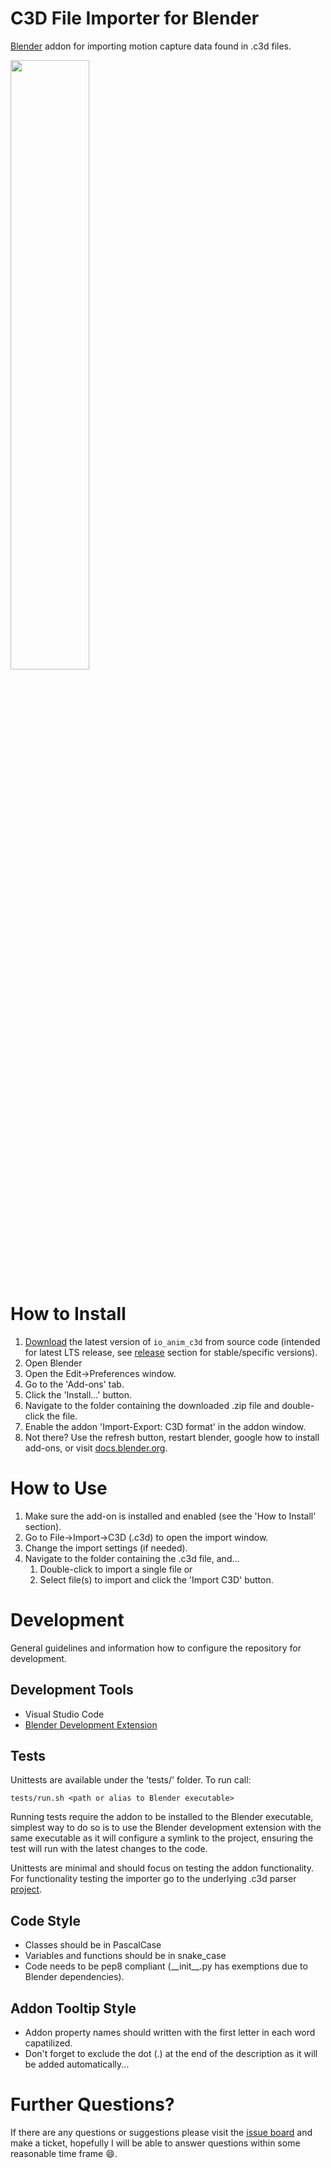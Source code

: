 # C3D File Importer for Blender

[Blender](https://www.blender.org/) addon for importing motion capture data found in .c3d files.

<img src="https://github.com/user-attachments/assets/eab39780-5c87-4145-bb72-d3fcf5454f4c" width=50% height=50%>

# How to Install

1. [Download](https://github.com/MattiasFredriksson/io_anim_c3d/archive/master.zip) the latest version of `io_anim_c3d` from source code (intended for latest LTS release, see [release](https://github.com/MattiasFredriksson/io_anim_c3d/releases) section for stable/specific versions).
2. Open Blender
3. Open the Edit->Preferences window.
4. Go to the 'Add-ons' tab.
5. Click the 'Install...' button.
6. Navigate to the folder containing the downloaded .zip file and double-click the file.
7. Enable the addon 'Import-Export: C3D format' in the addon window.
8. Not there? Use the refresh button, restart blender, google how to install add-ons, or visit [docs.blender.org](https://docs.blender.org/manual/en/latest/editors/preferences/addons.html).


# How to Use

1. Make sure the add-on is installed and enabled (see the 'How to Install' section).
2. Go to File->Import->C3D (.c3d) to open the import window.
3. Change the import settings (if needed).
4. Navigate to the folder containing the .c3d file, and... 
    1. Double-click to import a single file or
    2. Select file(s) to import and click the 'Import C3D' button.

# Development

General guidelines and information how to configure the repository for development.

Development Tools
-------
- Visual Studio Code
- [Blender Development Extension](https://marketplace.visualstudio.com/items?itemName=JacquesLucke.blender-development)

Tests
-------
Unittests are available under the 'tests/' folder. To run call:

`tests/run.sh <path or alias to Blender executable>`

Running tests require the addon to be installed to the Blender executable, simplest way to do so is to use the Blender development extension with the same executable as it will configure a symlink to the project, ensuring the test will run with the latest changes to the code.

Unittests are minimal and should focus on testing the addon functionality. For functionality testing the importer go to the underlying .c3d parser [project](https://github.com/MattiasFredriksson/py-c3d).


Code Style
-------
- Classes should be in PascalCase
- Variables and functions should be in snake_case
- Code needs to be pep8 compliant (\_\_init\_\_.py has exemptions due to Blender dependencies).

Addon Tooltip Style
-------

- Addon property names should written with the first letter in each word capatilized.
- Don't forget to exclude the dot (.) at the end of the description as it will be added automatically...

# Further Questions?

If there are any questions or suggestions please visit the [issue board](https://github.com/MattiasFredriksson/io_anim_c3d/issues) and make a ticket, hopefully I will be able to answer questions within some reasonable time frame 😄.
